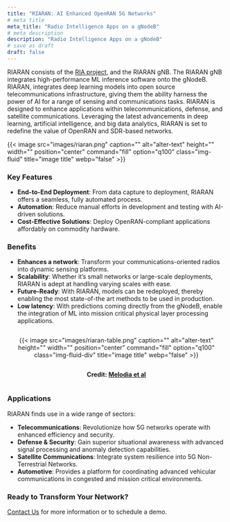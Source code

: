 ```yaml
---
title: "RIARAN: AI Enhanced OpenRAN 5G Networks"
# meta title
meta_title: "Radio Intelligence Apps on a gNodeB"
# meta description
description: "Radio Intelligence Apps on a gNodeB"
# save as draft
draft: false
---
```



<!-- ## Transforming Communications with State-of-the-Art Technology -->

RIARAN consists of the [RIA project](radiointelligenceapps-suite/), and the RIARAN gNB. The RIARAN gNB integrates high-performance ML inference software onto the gNodeB. RIARAN, integrates deep learning models into open source telecommunications infrastructure, giving them the ability harness the power of AI for a range of sensing and communications tasks. RIARAN is designed to enhance applications within telecommunications, defense, and satellite communications. Leveraging the latest advancements in deep learning, artificial intelligence, and big data analytics, RIARAN is set to redefine the value of OpenRAN and SDR-based networks.

{{< image src="images/riaran.png" caption="" alt="alter-text" height="" width="" position="center" command="fill" option="q100" class="img-fluid" title="image title"  webp="false" >}}






### Key Features

- **End-to-End Deployment**: From data capture to deployment, RIARAN offers a seamless, fully automated process.
- **Automation**: Reduce manual efforts in development and testing with  AI-driven solutions.
- **Cost-Effective Solutions**: Deploy OpenRAN-compliant applications affordably on commodity hardware.

### Benefits

- **Enhances a network**: Transform your communications-oriented radios into dynamic sensing platforms.
- **Scalability**: Whether it’s small networks or large-scale deployments, RIARAN is adept at handling varying scales with ease.
- **Future-Ready**: With RIARAN, models can be redeployed, thereby enabling the most state-of-the art methods to be used in production.
- **Low latency**: With predictions coming directly from the gNodeB, enable the integration of ML into mission critical physical layer processing applications.

<div class="div">

  {{< image src="images/riaran-table.png" caption="" alt="alter-text" height="" width="" position="center" command="fill" option="q100" class="img-fluid-div" title="image title" webp="false" >}}

  __Credit: [Melodia et al](https://arxiv.org/pdf/2203.02370.pdf)__
</div>

<style>

    .div {
        display: flex; 
        flex-direction: column; 
        align-items: center; 
        text-align: center;
    }

    .img-fluid-div {
        width: 50%;
    }

    @media screen and (max-width:1000px) {
        .img-fluid-div {
            width: 70%; 
        }
    }

    @media screen and (max-width:500px) {
        .img-fluid-div {
            width: 80%; 
        }
    }

</style>


### Applications

RIARAN finds use in a wide range of sectors:

- **Telecommunications**: Revolutionize how 5G networks operate with enhanced efficiency and security.
- **Defense & Security**: Gain superior situational awareness with advanced signal processing and anomaly detection capabilities.
- **Satellite Communications**: Integrate system resilience into 5G Non-Terrestrial Networks.
- **Automotive**: Provides a platform for coordinating advanced vehicular communications in congested and mission critical environments.

<!-- ## Why Choose RIARAN?

RIARAN stands out in the OpenRAN market. Unlike traditional solutions that treat radios as static components, RIARAN brings dynamic capabilities to your network. With RIARAN, experience the power of deep learning at the physical layer, transforming your network's efficiency and security. -->

### Ready to Transform Your Network?

[Contact Us](/contact/) for more information or to schedule a demo.



